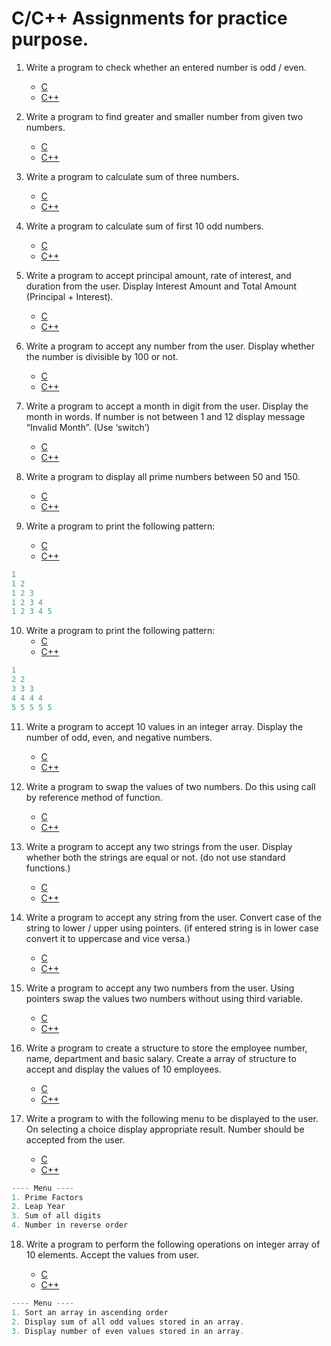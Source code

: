 # C/C++ Assignments for practice purpose.



1. Write a program to check whether an entered number is odd / even. 

	*	[C]()
	*	[C++]()

2. Write a program to find greater and smaller number from given two numbers.

	*	[C]()
	*	[C++]()

3. Write a program to calculate sum of three numbers. 

	*	[C]()
	*	[C++]()


4. Write a program to calculate sum of first 10 odd numbers.

	*	[C]()
	*	[C++]()

5. Write a program to accept principal amount, rate of interest, and duration from the user. Display Interest Amount and Total Amount (Principal + Interest).

	*	[C]()
	*	[C++]()

6. Write a program to accept any number from the user. Display whether the number is divisible by 100 or not.

	*	[C]()
	*	[C++]()

7. Write a program to accept a month in digit from the user. Display the month in words. If number is not between 1 and 12 display message “Invalid Month”. (Use ‘switch’)

	*	[C]()
	*	[C++]()

8. Write a program to display all prime numbers between 50 and 150.

	*	[C]()
	*	[C++]()

9. Write a program to print the following pattern: 
	*	[C]()
	*	[C++]()

```c
1
1 2
1 2 3
1 2 3 4
1 2 3 4 5
```

	

10. Write a program to print the following pattern: 
	*	[C]()
	*	[C++]()

```c
1 
2 2
3 3 3
4 4 4 4
5 5 5 5 5
```

11. Write a program to accept 10 values in an integer array. Display the number of odd, even, and negative numbers. 

	*	[C]()
	*	[C++]()


12. Write a program to swap the values of two numbers. Do this using call by reference method of function. 

	*	[C]()
	*	[C++]()

13. Write a program to accept any two strings from the user. Display whether both the strings are equal or not. (do not use standard functions.)

	*	[C]()
	*	[C++]()

14. Write a program to accept any string from the user. Convert case of the string to lower / upper using pointers. (if entered string is in lower case convert it to uppercase and vice versa.)

	*	[C]()
	*	[C++]()

15. Write a program to accept any two numbers from the user. Using pointers swap the values two numbers without using third variable. 

	*	[C]()
	*	[C++]()

16. Write a program to create a structure to store the employee number, name, department and basic salary. Create a array of structure to accept and display the values of 10 employees. 

	*	[C]()
	*	[C++]()

17. Write a program to with the following menu to be displayed to the user. On selecting a choice display appropriate result. Number should be accepted from the user. 
	
	*	[C]()
	*	[C++]()

```c
---- Menu ----
1. Prime Factors 
2. Leap Year 
3. Sum of all digits 
4. Number in reverse order 
```
	
	

18. Write a program to perform the following operations on integer array of 10 elements. Accept the values from user. 
	
	*	[C]()
	*	[C++]()
	
```c
---- Menu ----
1. Sort an array in ascending order 
2. Display sum of all odd values stored in an array.
3. Display number of even values stored in an array.
```
	
	
	  







